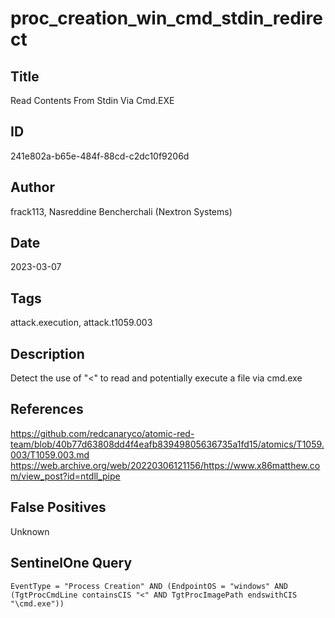 # proc_creation_win_cmd_stdin_redirect

## Title
Read Contents From Stdin Via Cmd.EXE

## ID
241e802a-b65e-484f-88cd-c2dc10f9206d

## Author
frack113, Nasreddine Bencherchali (Nextron Systems)

## Date
2023-03-07

## Tags
attack.execution, attack.t1059.003

## Description
Detect the use of "<" to read and potentially execute a file via cmd.exe

## References
https://github.com/redcanaryco/atomic-red-team/blob/40b77d63808dd4f4eafb83949805636735a1fd15/atomics/T1059.003/T1059.003.md
https://web.archive.org/web/20220306121156/https://www.x86matthew.com/view_post?id=ntdll_pipe

## False Positives
Unknown

## SentinelOne Query
```
EventType = "Process Creation" AND (EndpointOS = "windows" AND (TgtProcCmdLine containsCIS "<" AND TgtProcImagePath endswithCIS "\cmd.exe"))

```
